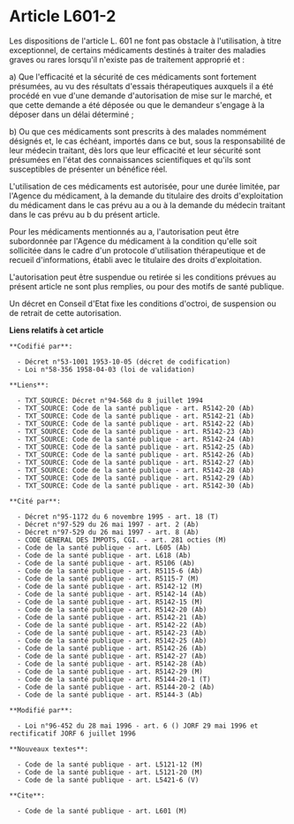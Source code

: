 # Article L601-2

Les dispositions de l'article L. 601 ne font pas obstacle à l'utilisation, à titre exceptionnel, de certains médicaments
destinés à traiter des maladies graves ou rares lorsqu'il n'existe pas de traitement approprié et :

a) Que l'efficacité et la sécurité de ces médicaments sont fortement présumées, au vu des résultats d'essais thérapeutiques
auxquels il a été procédé en vue d'une demande d'autorisation de mise sur le marché, et que cette demande a été déposée ou
que le demandeur s'engage à la déposer dans un délai déterminé ;

b) Ou que ces médicaments sont prescrits à des malades nommément désignés et, le cas échéant, importés dans ce but, sous la
responsabilité de leur médecin traitant, dès lors que leur efficacité et leur sécurité sont présumées en l'état des
connaissances scientifiques et qu'ils sont susceptibles de présenter un bénéfice réel.

L'utilisation de ces médicaments est autorisée, pour une durée limitée, par l'Agence du médicament, à la demande du titulaire
des droits d'exploitation du médicament dans le cas prévu au a ou à la demande du médecin traitant dans le cas prévu au b du
présent article.

Pour les médicaments mentionnés au a, l'autorisation peut être subordonnée par l'Agence du médicament à la condition qu'elle
soit sollicitée dans le cadre d'un protocole d'utilisation thérapeutique et de recueil d'informations, établi avec le
titulaire des droits d'exploitation.

L'autorisation peut être suspendue ou retirée si les conditions prévues au présent article ne sont plus remplies, ou pour des
motifs de santé publique.

Un décret en Conseil d'Etat fixe les conditions d'octroi, de suspension ou de retrait de cette autorisation.

**Liens relatifs à cet article**

	**Codifié par**:

	  - Décret n°53-1001 1953-10-05 (décret de codification)
	  - Loi n°58-356 1958-04-03 (loi de validation)

	**Liens**:

	  - TXT_SOURCE: Décret n°94-568 du 8 juillet 1994
	  - TXT_SOURCE: Code de la santé publique - art. R5142-20 (Ab)
	  - TXT_SOURCE: Code de la santé publique - art. R5142-21 (Ab)
	  - TXT_SOURCE: Code de la santé publique - art. R5142-22 (Ab)
	  - TXT_SOURCE: Code de la santé publique - art. R5142-23 (Ab)
	  - TXT_SOURCE: Code de la santé publique - art. R5142-24 (Ab)
	  - TXT_SOURCE: Code de la santé publique - art. R5142-25 (Ab)
	  - TXT_SOURCE: Code de la santé publique - art. R5142-26 (Ab)
	  - TXT_SOURCE: Code de la santé publique - art. R5142-27 (Ab)
	  - TXT_SOURCE: Code de la santé publique - art. R5142-28 (Ab)
	  - TXT_SOURCE: Code de la santé publique - art. R5142-29 (Ab)
	  - TXT_SOURCE: Code de la santé publique - art. R5142-30 (Ab)

	**Cité par**:

	  - Décret n°95-1172 du 6 novembre 1995 - art. 18 (T)
	  - Décret n°97-529 du 26 mai 1997 - art. 2 (Ab)
	  - Décret n°97-529 du 26 mai 1997 - art. 8 (Ab)
	  - CODE GENERAL DES IMPOTS, CGI. - art. 281 octies (M)
	  - Code de la santé publique - art. L605 (Ab)
	  - Code de la santé publique - art. L618 (Ab)
	  - Code de la santé publique - art. R5106 (Ab)
	  - Code de la santé publique - art. R5115-6 (Ab)
	  - Code de la santé publique - art. R5115-7 (M)
	  - Code de la santé publique - art. R5142-12 (M)
	  - Code de la santé publique - art. R5142-14 (Ab)
	  - Code de la santé publique - art. R5142-15 (M)
	  - Code de la santé publique - art. R5142-20 (Ab)
	  - Code de la santé publique - art. R5142-21 (Ab)
	  - Code de la santé publique - art. R5142-22 (Ab)
	  - Code de la santé publique - art. R5142-23 (Ab)
	  - Code de la santé publique - art. R5142-25 (Ab)
	  - Code de la santé publique - art. R5142-26 (Ab)
	  - Code de la santé publique - art. R5142-27 (Ab)
	  - Code de la santé publique - art. R5142-28 (Ab)
	  - Code de la santé publique - art. R5142-29 (M)
	  - Code de la santé publique - art. R5144-20-1 (T)
	  - Code de la santé publique - art. R5144-20-2 (Ab)
	  - Code de la santé publique - art. R5144-3 (Ab)

	**Modifié par**:

	  - Loi n°96-452 du 28 mai 1996 - art. 6 () JORF 29 mai 1996 et rectificatif JORF 6 juillet 1996

	**Nouveaux textes**:

	  - Code de la santé publique - art. L5121-12 (M)
	  - Code de la santé publique - art. L5121-20 (M)
	  - Code de la santé publique - art. L5421-6 (V)

	**Cite**:

	  - Code de la santé publique - art. L601 (M)
